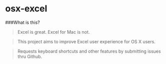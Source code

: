 osx-excel
=========

###What is this?

> Excel is great. Excel for Mac is not. 

> This project aims to improve Excel user experience for OS X users.

> Requests keyboard shortcuts and other features by submitting issues thru Github.

